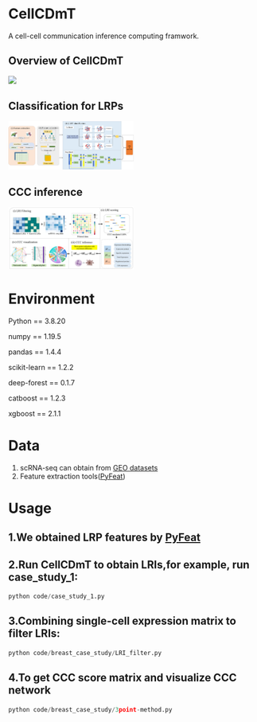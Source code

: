 # CellCDmT
A cell-cell communication inference computing framwork.

## Overview of CellCDmT

<img src="https://github.com/wallwei/CellCDmT/blob/9fed3e871cfdff2ddd9a7656da6dfc9c7f634d9f/simple_flowchat.png" width = 50%>

## Classification for LRPs

<img src="https://github.com/wallwei/CellCDmT/blob/9fed3e871cfdff2ddd9a7656da6dfc9c7f634d9f/classifier.png" width = 50%>

## CCC inference

<img src="https://github.com/wallwei/CellCDmT/blob/a5e6f1d3e6af7dcede6cdc52e968ca5ec1df562d/flowchat_CCC.jpg" width = 50%>


# Environment
Python == 3.8.20

numpy == 1.19.5

pandas == 1.4.4

scikit-learn == 1.2.2

deep-forest == 0.1.7

catboost == 1.2.3

xgboost == 2.1.1

# Data
1. scRNA-seq can obtain from [GEO datasets](https://www.ncbi.nlm.nih.gov/gds)
2. Feature extraction tools([PyFeat](https://github.com/mrzResearchArena/PyFeat))

# Usage

## 1.We obtained LRP features by [PyFeat](https://github.com/mrzResearchArena/PyFeat)

## 2.Run CellCDmT to obtain LRIs,for example, run case_study_1:
```python
python code/case_study_1.py
```

## 3.Combining single-cell expression matrix to filter LRIs:
```python
python code/breast_case_study/LRI_filter.py
```

## 4.To get CCC score matrix and visualize CCC network
```python
python code/breast_case_study/3point-method.py
```
